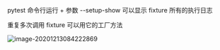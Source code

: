 pytest 命令行运行 + 参数 --setup-show  可以显示 fixture 所有的执行日志

重复多次调用 fixture 可以用它的工厂方法

![image-20201213084222869](C:\Users\xiaoj\AppData\Roaming\Typora\typora-user-images\image-20201213084222869.png)